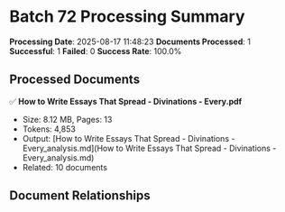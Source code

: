 # Batch 72 Processing Summary

**Processing Date**: 2025-08-17 11:48:23
**Documents Processed**: 1
**Successful**: 1
**Failed**: 0
**Success Rate**: 100.0%

## Processed Documents

✅ **How to Write Essays That Spread - Divinations - Every.pdf**
   - Size: 8.12 MB, Pages: 13
   - Tokens: 4,853
   - Output: [How to Write Essays That Spread - Divinations - Every_analysis.md](How to Write Essays That Spread - Divinations - Every_analysis.md)
   - Related: 10 documents

## Document Relationships
